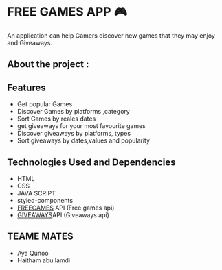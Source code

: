 # FREE GAMES APP 🎮

An application can help Gamers discover new games that they may enjoy and Giveaways.

## About the project :

## Features

- Get popular Games
- Discover Games by platforms ,category
- Sort Games by reales dates
- get giveaways for your most favourite games
- Discover giveaways by platforms, types
- Sort giveaways by dates,values and popularity

## Technologies Used and Dependencies

- HTML
- CSS
- JAVA SCRIPT
- styled-components
- [FREEGAMES](https://www.freetogame.com/api-doc) API (Free games api)
- [GIVEAWAYS](https://www.gamerpower.com/api-read)API (Giveaways api)

## TEAME MATES

- Aya Qunoo
- Haitham abu lamdi
